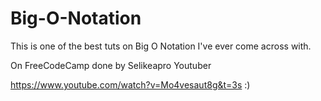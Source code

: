 # Big-O-Notation

This is one of the best tuts on Big O Notation I've ever come across with.


On FreeCodeCamp done by Selikeapro Youtuber

https://www.youtube.com/watch?v=Mo4vesaut8g&t=3s :)